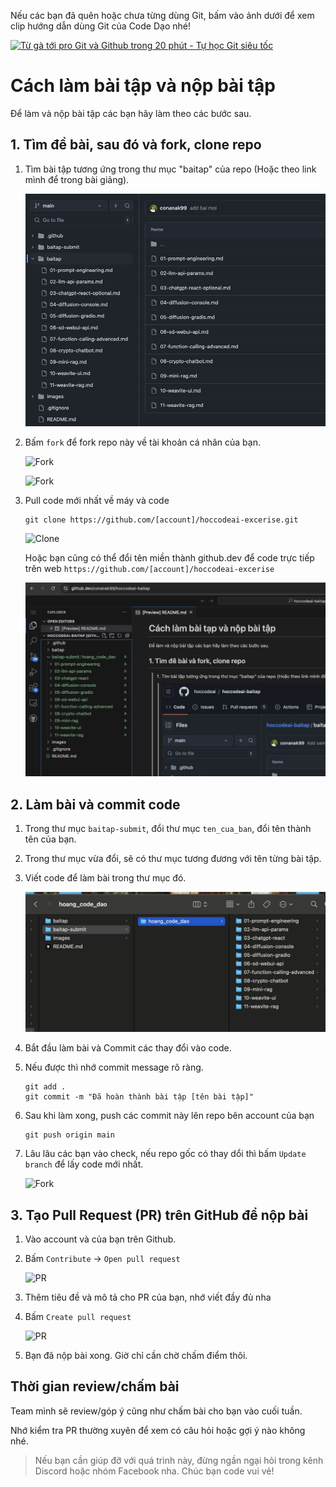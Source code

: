 Nếu các bạn đã quên hoặc chưa từng dùng Git, bấm vào ảnh dưới để xem clip hướng dẫn dùng Git của Code Dạo nhé!

[![Từ gà tới pro Git và Github trong 20 phút - Tự học Git siêu tốc](http://i3.ytimg.com/vi/1JuYQgpbrW0/hqdefault.jpg)](https://www.youtube.com/watch?v=1JuYQgpbrW0)

# Cách làm bài tập và nộp bài tập

Để làm và nộp bài tập các bạn hãy làm theo các bước sau.

## 1. Tìm đề bài, sau đó và fork, clone repo

1. Tìm bài tập tương ứng trong thư mục "baitap" của repo (Hoặc theo link mình để trong bài giảng).

   ![Link bài tập](./images/baitap-1.jpg)

2. Bấm `fork` để fork repo này về tài khoản cá nhân của bạn.

   ![Fork](./images/fork-1.jpg)

   ![Fork](./images/fork-2.jpg)

3. Pull code mới nhất về máy và code

   ```
   git clone https://github.com/[account]/hoccodeai-excerise.git
   ```

   ![Clone](./images/clone-1.jpg)

   Hoặc bạn cũng có thể đổi tên miền thành github.dev để code trực tiếp trên web `https://github.com/[account]/hoccodeai-excerise`

   ![github-dev](./images/github-dev.jpg)

## 2. Làm bài và commit code

1. Trong thư mục `baitap-submit`, đổi thư mục `ten_cua_ban`, đổi tên thành tên của bạn.
2. Trong thư mục vừa đổi, sẽ có thư mục tương đương với tên từng bài tập.
3. Viết code để làm bài trong thư mục đó.

   ![Clone](./images/clone-2.jpg)

4. Bắt đầu làm bài và Commit các thay đổi vào code.
5. Nếu được thì nhớ commit message rõ ràng.

   ```
   git add .
   git commit -m "Đã hoàn thành bài tập [tên bài tập]"
   ```

6. Sau khi làm xong, push các commit này lên repo bên account của bạn

   ```
   git push origin main
   ```

7. Lâu lâu các bạn vào check, nếu repo gốc có thay dổi thì bấm `Update branch` để lấy code mới nhất.

   ![Fork](./images/clone-3.jpg)

## 3. Tạo Pull Request (PR) trên GitHub để nộp bài

1. Vào account và của bạn trên Github.
2. Bấm `Contribute` -> `Open pull request`

   ![PR](./images/pull-1.jpg)

3. Thêm tiêu đề và mô tả cho PR của bạn, nhớ viết đầy đủ nha
4. Bấm `Create pull request`

   ![PR](./images/pull-2.jpg)

5. Bạn đã nộp bài xong. Giờ chỉ cần chờ chấm điểm thôi.

## Thời gian review/chấm bài

Team mình sẽ review/góp ý cũng như chấm bài cho bạn vào cuối tuần.

Nhớ kiểm tra PR thường xuyên để xem có câu hỏi hoặc gợi ý nào không nhé.

> Nếu bạn cần giúp đỡ với quá trình này, đừng ngần ngại hỏi trong kênh Discord hoặc nhóm Facebook nha. Chúc bạn code vui vẻ!
